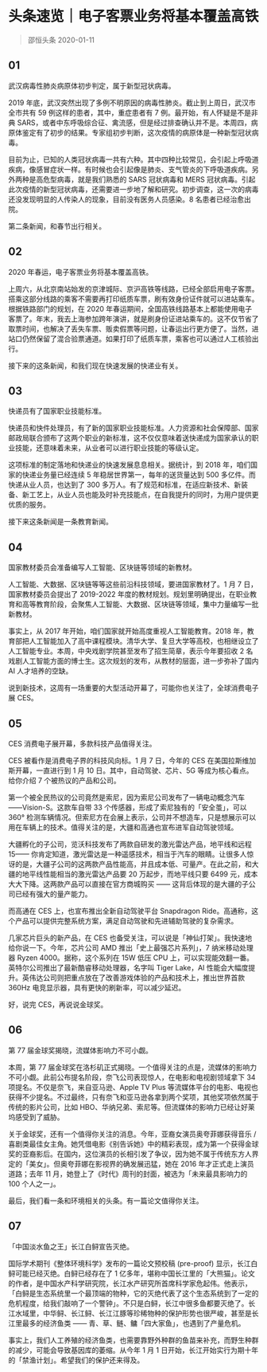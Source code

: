# 头条速览｜电子客票业务将基本覆盖高铁
> 邵恒头条
2020-01-11

## 01

武汉病毒性肺炎病原体初步判定，属于新型冠状病毒。

2019 年底，武汉突然出现了多例不明原因的病毒性肺炎。截止到上周日，武汉市全市共有 59 例这样的患者，其中，重症患者有 7 例。最开始，有人怀疑是不是非典 SARS，或者中东呼吸综合征、禽流感，但是经过排查确认并不是。本周四，病原体鉴定有了初步的结果。专家组初步判断，这次疫情的病原体是一种新型冠状病毒。

目前为止，已知的人类冠状病毒一共有六种。其中四种比较常见，会引起上呼吸道疾病，像感冒症状一样。有时候也会引起像是肺炎、支气管炎的下呼吸道疾病。另外两种是高危型病毒，就是我们熟悉的 SARS 冠状病毒和 MERS 冠状病毒。引起此次疫情的新型冠状病毒，还需要进一步地了解和研究。初步调查，这一次的病毒还没发现明显的人传染人的现象，目前没有医务人员感染。8 名患者已经治愈出院。

第二条新闻，和春节出行相关。

## 02

2020 年春运，电子客票业务将基本覆盖高铁。

上周六，从北京南站始发的京津城际、京沪高铁等线路，已经全部启用电子客票。搭乘这部分线路的乘客不需要再打印纸质车票，刷有效身份证件就可以进站乘车。根据铁路部门的规划，在 2020 年春运期间，全国高铁线路基本上都能使用电子客票了。年末，我去上海参加跨年演讲，就是刷身份证进站乘车的。这不仅节省了取票时间，也解决了丢失车票、贩卖假票等问题，让春运出行更方便了。当然，进站口仍然保留了混合验票通道。如果打印了纸质车票，乘客也可以通过人工核验出行。

接下来的这条新闻，和我们现在快速发展的快递业有关。

## 03

快递员有了国家职业技能标准。

快递员和快件处理员，有了新的国家职业技能标准。人力资源和社会保障部、国家邮政局联合颁布了这两个职业的新标准，这不仅仅意味着送快递成为国家承认的职业技能，还意味着未来，从业者可以进行职业技能的等级认定。

这项标准的制定落地和快递业的快速发展息息相关。据统计，到 2018 年，咱们国家的快递业务量已经连续 5 年稳居世界第一，每年的送货量达到 500 多亿件。而快递从业人员，也达到了 300 多万人。有了规范和标准，在适应新技术、新装备、新工艺上，从业人员也能及时补充技能点，在自我提升的同时，为用户提供更优质的服务。

接下来这条新闻是一条教育新闻。

## 04

国家教材委员会准备编写人工智能、区块链等领域的新教材。

人工智能、大数据、区块链等等这些前沿科技领域，要进国家教材了。1 月 7 日，国家教材委员会提出了 2019-2022 年度的教材规划。规划里明确提出，在职业教育和高等教育阶段，会聚焦人工智能、大数据、区块链等领域，集中力量编写一批新教材。

事实上，从 2017 年开始，咱们国家就开始高度重视人工智能教育。2018 年，教育部把人工智能加入了高中课程模块。清华大学、复旦大学等高校，也相继设立了人工智能专业。本周，中央戏剧学院甚至发布了招生简章，表示今年要招收 2 名戏剧人工智能方面的博士生。这次规划的发布，从教材的层面，进一步弥补了国内 AI 人才培养的空缺。

说到新技术，这周有一场重要的大型活动开幕了，可能你也关注了，全球消费电子展 CES。

## 05

CES 消费电子展开幕，多款科技产品值得关注。

CES 被看作是消费电子界的科技风向标。1 月 7 日，今年的 CES 在美国拉斯维加斯开幕，一直进行到 1 月 10 日。其中，自动驾驶、芯片、5G 等成为核心看点。给你介绍 7 个被热议的产品和公司。

第一个被全民热议的公司竟然是索尼，因为索尼公司发布了一辆电动概念汽车 ——Vision-S。这款车自带 33 个传感器，形成了索尼独有的「安全茧」，可以 360° 检测车辆情况。但索尼方在会展上表示，公司并不想造车，只是想展示可以用在车辆上的技术。值得关注的是，大疆和高通也宣布进军自动驾驶领域。

大疆孵化的子公司，览沃科技发布了两款自研发的激光雷达产品，地平线和远程 15—— 你肯定知道，激光雷达是一种遥感技术，相当于汽车的眼睛。让很多人惊讶的是，大疆子公司的这两款产品性能高，并且成本低、可量产。在此之前，和大疆的地平线性能相当的激光雷达产品要 20 万起步，而地平线只要 6499 元，成本大大下降。这两款产品可以直接在官方商城购买 —— 这背后体现的是大疆的子公司已经有强大的量产能力。

而高通在 CES 上，也宣布推出全新自动驾驶平台 Snapdragon Ride。高通称，这个产品可以提供完整系统方案，满足自动驾驶和先进辅助驾驶的复杂需求。

几家芯片巨头的新产品，在 CES 也备受关注，可以说是「神仙打架」。我快速地给你说一下。今年，芯片公司 AMD 推出「史上最强芯片系列」，7 纳米移动处理器 Ryzen 4000。据称，这个系列在 15W 低压 CPU 上，可以实现能效翻一番。英特尔公司推出了最新酷睿移动处理器，名字叫 Tiger Lake，AI 性能会大幅度提升。英伟达公司则把重点放在了改善游戏体验的产品和技术上，推出世界首款 360Hz 电竞显示器，具有更快的刷新率，可以减少延迟。

好，说完 CES，再说说金球奖。

## 06

第 77 届金球奖揭晓，流媒体影响力不可小觑。

本周，第 77 届金球奖在洛杉矶正式揭晓。一个值得关注的点是，流媒体的影响力不可小觑。此前公布提名阶段，奈飞公司表现惊人，在电影和电视剧领域拿下 34 项提名。不仅是奈飞，来自亚马逊、Apple TV Plus 等流媒体平台的电影、电视也获得不少提名。不过最终，只有奈飞和亚马逊各拿到两个奖项，其他奖项依然属于传统的影片公司，比如 HBO、华纳兄弟、索尼等。但流媒体的影响力已经让好莱坞感受到了威胁。

关于金球奖，还有一个值得你关注的消息。今年，亚裔女演员奥夸菲娜获得音乐 / 喜剧类最佳女主角。她凭借电影《别告诉她》中的精彩表现，成为第一个获得金球奖的亚裔影后。在国内，这位演员的长相引发了争议，因为她不属于传统东方人界定的「美女」。但奥夸菲娜在影视界的确发展迅猛，她在 2016 年才正式走上演员道路；去年 11 月，她登上了《时代》周刊的封面，被选为「未来最具影响力的 100 个人之一」。

最后，我们看一条和环境相关的头条。有一篇论文值得你关注。

## 07

「中国淡水鱼之王」长江白鲟宣告灭绝。

国际学术期刊《整体环境科学》发布的一篇论文预校稿 (pre-proof) 显示，长江白鲟可能已经灭绝。白鲟已经存在了 1 亿多年，堪称中国长江里的「大熊猫」。论文的作者，是中国水产科学研究院，长江水产研究所首席科学家危起伟。他表示，「白鲟是生态系统里一个最顶端的物种，它的灭绝代表了这个生态系统到了一定的危机程度，给我们敲响了一个警钟」。不只是白鲟，长江中很多鱼都要灭绝了。长江水域里，中华鲟、长江鲟、长江江豚等珍稀物种的保护形势也很严峻，甚至是长江里最多的经济鱼类 —— 青、草、鲢、鳙「四大家鱼」，也遇到了产量危机。

事实上，我们人工养殖的经济鱼类，也需要靠野外种群的鱼苗来补充，而野生种群的减少，可能会导致基因库的萎缩。从今年 1 月 1 日开始，长江开始实行为期十年的「禁渔计划」。希望我们的保护还来得及。
